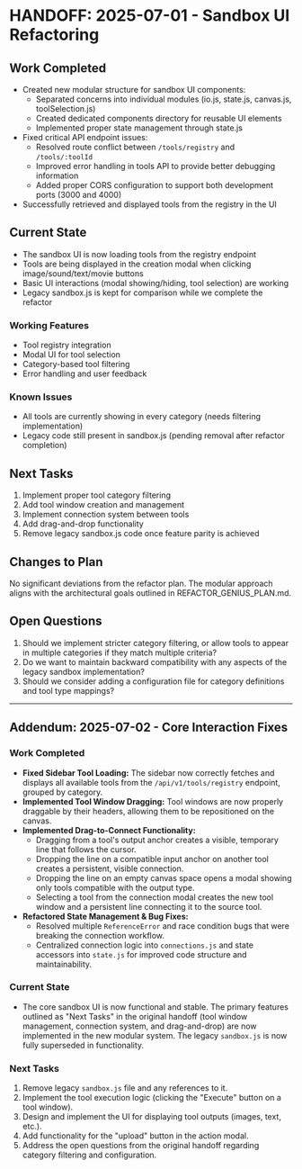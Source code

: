 # HANDOFF: 2025-07-01 - Sandbox UI Refactoring

## Work Completed
- Created new modular structure for sandbox UI components:
  - Separated concerns into individual modules (io.js, state.js, canvas.js, toolSelection.js)
  - Created dedicated components directory for reusable UI elements
  - Implemented proper state management through state.js
- Fixed critical API endpoint issues:
  - Resolved route conflict between `/tools/registry` and `/tools/:toolId`
  - Improved error handling in tools API to provide better debugging information
  - Added proper CORS configuration to support both development ports (3000 and 4000)
- Successfully retrieved and displayed tools from the registry in the UI

## Current State
- The sandbox UI is now loading tools from the registry endpoint
- Tools are being displayed in the creation modal when clicking image/sound/text/movie buttons
- Basic UI interactions (modal showing/hiding, tool selection) are working
- Legacy sandbox.js is kept for comparison while we complete the refactor

### Working Features
- Tool registry integration
- Modal UI for tool selection
- Category-based tool filtering
- Error handling and user feedback

### Known Issues
- All tools are currently showing in every category (needs filtering implementation)
- Legacy code still present in sandbox.js (pending removal after refactor completion)

## Next Tasks
1. Implement proper tool category filtering
2. Add tool window creation and management
3. Implement connection system between tools
4. Add drag-and-drop functionality
5. Remove legacy sandbox.js code once feature parity is achieved

## Changes to Plan
No significant deviations from the refactor plan. The modular approach aligns with the architectural goals outlined in REFACTOR_GENIUS_PLAN.md.

## Open Questions
1. Should we implement stricter category filtering, or allow tools to appear in multiple categories if they match multiple criteria?
2. Do we want to maintain backward compatibility with any aspects of the legacy sandbox implementation?
3. Should we consider adding a configuration file for category definitions and tool type mappings?

---

## Addendum: 2025-07-02 - Core Interaction Fixes

### Work Completed
- **Fixed Sidebar Tool Loading:** The sidebar now correctly fetches and displays all available tools from the `/api/v1/tools/registry` endpoint, grouped by category.
- **Implemented Tool Window Dragging:** Tool windows are now properly draggable by their headers, allowing them to be repositioned on the canvas.
- **Implemented Drag-to-Connect Functionality:**
  - Dragging from a tool's output anchor creates a visible, temporary line that follows the cursor.
  - Dropping the line on a compatible input anchor on another tool creates a persistent, visible connection.
  - Dropping the line on an empty canvas space opens a modal showing only tools compatible with the output type.
  - Selecting a tool from the connection modal creates the new tool window and a persistent line connecting it to the source tool.
- **Refactored State Management & Bug Fixes:**
  - Resolved multiple `ReferenceError` and race condition bugs that were breaking the connection workflow.
  - Centralized connection logic into `connections.js` and state accessors into `state.js` for improved code structure and maintainability.

### Current State
- The core sandbox UI is now functional and stable. The primary features outlined as "Next Tasks" in the original handoff (tool window management, connection system, and drag-and-drop) are now implemented in the new modular system. The legacy `sandbox.js` is now fully superseded in functionality.

### Next Tasks
1. Remove legacy `sandbox.js` file and any references to it.
2. Implement the tool execution logic (clicking the "Execute" button on a tool window).
3. Design and implement the UI for displaying tool outputs (images, text, etc.).
4. Add functionality for the "upload" button in the action modal.
5. Address the open questions from the original handoff regarding category filtering and configuration. 